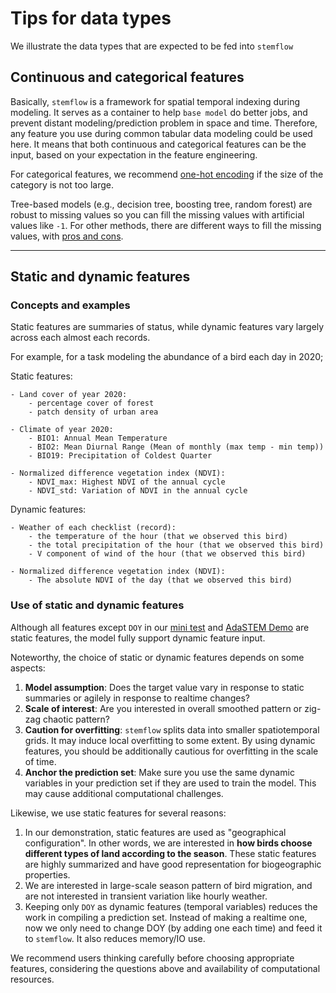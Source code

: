 # Tips for data types

We illustrate the data types that are expected to be fed into `stemflow`


## Continuous and categorical features

Basically, `stemflow` is a framework for spatial temporal indexing during modeling. It serves as a container to help `base model` do better jobs, and prevent distant modeling/prediction problem in space and time. Therefore, any feature you use during common tabular data modeling could be used here. It means that both continuous and categorical features can be the input, based on your expectation in the feature engineering.

For categorical features, we recommend [one-hot encoding](https://en.wikipedia.org/wiki/One-hot) if the size of the category is not too large.

Tree-based models (e.g., decision tree, boosting tree, random forest) are robust to missing values so you can fill the missing values with artificial values like `-1`. For other methods, there are different ways to fill the missing values, with [pros and cons](https://towardsdatascience.com/7-ways-to-handle-missing-values-in-machine-learning-1a6326adf79e).

------
## Static and dynamic features

### Concepts and examples
Static features are summaries of status, while dynamic features vary largely across each almost each records.

For example, for a task modeling the abundance of a bird each day in 2020;

Static features:

    - Land cover of year 2020:
        - percentage cover of forest
        - patch density of urban area

    - Climate of year 2020:
        - BIO1: Annual Mean Temperature
        - BIO2: Mean Diurnal Range (Mean of monthly (max temp - min temp))
        - BIO19: Precipitation of Coldest Quarter

    - Normalized difference vegetation index (NDVI):
        - NDVI_max: Highest NDVI of the annual cycle
        - NDVI_std: Variation of NDVI in the annual cycle
    

Dynamic features:

    - Weather of each checklist (record):
        - the temperature of the hour (that we observed this bird)
        - the total precipitation of the hour (that we observed this bird)
        - V component of wind of the hour (that we observed this bird)

    - Normalized difference vegetation index (NDVI):
        - The absolute NDVI of the day (that we observed this bird)


### Use of static and dynamic features

Although all features except `DOY` in our [mini test](https://chenyangkang.github.io/stemflow/Examples/00.Mini_test.html) and [AdaSTEM Demo](https://chenyangkang.github.io/stemflow/Examples/01.AdaSTEM_demo.html) are static features, the model fully support dynamic feature input.

Noteworthy, the choice of static or dynamic features depends on some aspects:

1. **Model assumption**: Does the target value vary in response to static summaries or agilely in response to realtime changes?
1. **Scale of interest**: Are you interested in overall smoothed pattern or zig-zag chaotic pattern?
1. **Caution for overfitting**: `stemflow` splits data into smaller spatiotemporal grids. It may induce local overfitting to some extent. By using dynamic features, you should be additionally cautious for overfitting in the scale of time.
1. **Anchor the prediction set**: Make sure you use the same dynamic variables in your prediction set if they are used to train the model. This may cause additional computational challenges.

Likewise, we use static features for several reasons:

1. In our demonstration, static features are used as "geographical configuration". In other words, we are interested in **how birds choose different types of land according to the season**. These static features are highly summarized and have good representation for biogeographic properties.
1. We are interested in large-scale season pattern of bird migration, and are not interested in transient variation like hourly weather.
1. Keeping only `DOY` as dynamic features (temporal variables) reduces the work in compiling a prediction set. Instead of making a realtime one, now we only need to change DOY (by adding one each time) and feed it to `stemflow`. It also reduces memory/IO use.

We recommend users thinking carefully before choosing appropriate features, considering the questions above and availability of computational resources.
